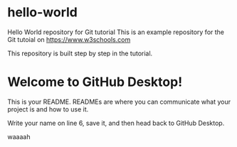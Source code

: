 # hello-world
Hello World repository for Git tutorial
This is an example repository for the Git tutoial on https://www.w3schools.com

This repository is built step by step in the tutorial.

# Welcome to GitHub Desktop!

This is your README. READMEs are where you can communicate what your project is and how to use it.

Write your name on line 6, save it, and then head back to GitHub Desktop.

waaaah
